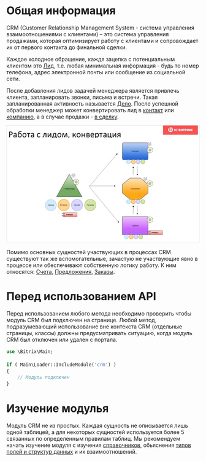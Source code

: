 # Общая информация

CRM (Customer Relationship Management System - cистема управления взаимоотношениями с клиентами) – это система управления продажами, которая оптимизирует работу с клиентами и сопровождает их от первого контакта до финальной сделки.

Каждое холодное обращение, каждя зацепка с потенциальным клиентом это [Лид](/Лид/Описание), т.е. любая минимальная информация - будь то номер телефона, адрес электронной почты или сообщение из социальной сети.

После добавления лидов задачей менеджера является привлечь клиента, запланировать звонки, письма и встречи. Такая запланированная активность называется [Дело](/Дело/index.html). После успешной обработки менеджер может конвертировать лид в [контакт](/Контакт/Описание) или [компанию](/Компания/index.html), а в случае продажи - [в сделку](/Сделка/Описание). 

![Условная схема взаимоотношений](convertation.png)

Помимо основных сущностей участвующих в процессах CRM существуют так же вспомогательные, зачастую не участвующие явно в процессе или обеспечивают собственную логику работу. К ним относятся: [Счета](/Счет/index.html), [Предложения](/Предложение/index.html), [Заказы](/Заказ/index.html).

# Перед использованием API

Перед использованием любого метода необходимо проверить чтобы модуль CRM был подключен на странице. Любой метод, подразумевающий использование вне контекста CRM (отдельные страницы, классы) должны предусматривать ситуацию, когда модуль CRM был отключен или удален с портала.

```php
use \Bitrix\Main;

if ( Main\Loader::IncludeModule('crm') )
{
    // Модуль подключен
}
```

# Изучение модулья

Модуль CRM не из простых. Каждая сущность не описывается лишь одной таблицей, а для некоторых сущностей используется более 5 связанных по определенным правилам таблиц. Мы рекомендуем начать изучение модуля с изучения [справочников](/Словари/Справочники), обьяснения [типов полей и структур данных](/Словари/Структуры_данных) и их взаимоотношений.
